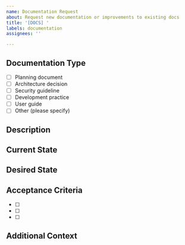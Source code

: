 ```yaml
---
name: Documentation Request
about: Request new documentation or improvements to existing docs
title: '[DOCS] '
labels: documentation
assignees: ''

---
```


## Documentation Type
<!-- Check the type of documentation needed -->
- [ ] Planning document
- [ ] Architecture decision
- [ ] Security guideline
- [ ] Development practice
- [ ] User guide
- [ ] Other (please specify)

## Description
<!-- Provide a clear description of what documentation is needed -->

## Current State
<!-- Describe what currently exists (if anything) -->

## Desired State
<!-- Describe what the documentation should cover -->

## Acceptance Criteria
<!-- List specific requirements for the documentation -->
- [ ] 
- [ ] 
- [ ] 

## Additional Context
<!-- Add any other context, references, or screenshots -->